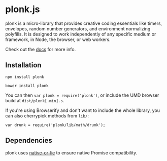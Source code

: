 
# plonk.js

plonk is a micro-library that provides creative coding essentials like timers, envelopes, random number generators, and environment normalizing polyfills. It is designed to work independently of any specific medium or framework, in Node, the browser, or web workers.

Check out the [docs](blob/master/doc/) for more info.

## Installation

```npm install plonk```

```bower install plonk```

You can then ```var plonk = require('plonk')```, or include the UMD browser build at ```dist/plonk[.min].s```.

If you're using Browserify and don't want to include the whole library, you can also cherrypick methods from `lib/`:

```var drunk = require('plonk/lib/math/drunk');```

## Dependencies

plonk uses [native-or-lie](https://github.com/nolanlawson/native-or-lie) to ensure native Promise compatibility.
